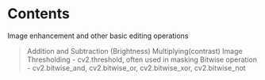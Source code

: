 # Contents
Image enhancement and other basic editing operations
> Addition and Subtraction (Brightness)
> Multiplying(contrast)
> Image Thresholding - cv2.threshold, often used in masking
> Bitwise operation - cv2.bitwise_and, cv2.bitwise_or, cv2.bitwise_xor, cv2.bitwise_not